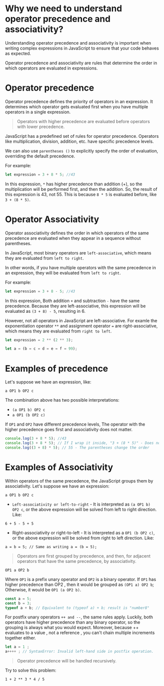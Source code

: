 # Why we need to understand operator precedence and associativity?

Understanding operator precedence and associativity is important when writing complex expressions in JavaScript to ensure that your code behaves as expected.

Operator precedence and associativity are rules that determine the order in which operators are evaluated in expressions.

# Operator precedence

Operator precedence defines the priority of operators in an expression. It determines which operator gets evaluated first when you have multiple operators in a single expression.

> Operators with higher precedence are evaluated before operators with lower precedence.

JavaScript has a predefined set of rules for operator precedence. Operators like multiplication, division, addition, etc. have specific precedence levels.

We can also use `parentheses ()` to explicitly specify the order of evaluation, overriding the default precedence.

For example:

```js
let expression = 3 + 8 * 5; //43
```

In this expression, `*` has higher precedence than addition (+), so the multiplication will be performed first, and then the addition. So, the result of this expression is 43, not 55. This is because `8 * 5` is evaluated before, like `3 + (8 * 5)`.

# Operator Associativity

Operator associativity defines the order in which operators of the same precedence are evaluated when they appear in a sequence without parentheses.

In JavaScript, most binary operators are `left-associative`, which means they are evaluated from `left to right`.

In other words, if you have multiple operators with the same precedence in an expression, they will be evaluated from `left to right`.

For example:

```js
let expression = 3 + 8 - 5; //43
```

In this expression, Both addition `+` and subtraction `-` have the same precedence. Because they are left-associative, this expression will be evaluated as `(3 + 8) - 5`, resulting in 6.

However, not all operators in JavaScript are left-associative. For examle the exponentiation operator `**` and assignment operator `=` are right-associative, which means they are evaluated from `right to left`.

```js
let expression = 2 ** (2 ** 3);

let a = (b = c = d = e = f = 99);
```

# Examples of precedence

Let's suppose we have an expression, like:

```
a OP1 b OP2 c
```

The combination above has two possible interpretations:

- `(a OP1 b) OP2 c`
- `a OP1 (b OP2 c)`

If `OP1` and `OP2` have different precedence levels, The operator with the higher precedence goes first and associativity does not matter.

```js
console.log(3 + 8 * 5); //43
console.log(3 + 8 * 5); // If I wrap it inside, "3 + (8 * 5)" - Does not change anything.
console.log((3 + 8) * 5); // 55 - The parentheses change the order
```

# Examples of Associativity

Within operators of the same precedence, the JavaScript groups them by associativity. Let's suppose we have an expression:

```
a OP1 b OP2 c
```

- `Left-associativity or left-to-right` - It is interpreted as `(a OP1 b) OP2 c`, or the above expression will be solved from left to right direction. Like:

```
6 + 5 - 5 + 5
```

- Right-associativity or right-to-left - It is interpreted as a `OP1 (b OP2 c)`, or the above expression will be solved from right to left direction. Like:

```
a = b = 5; // Same as writing a = (b = 5);
```

> Operators are first grouped by precedence, and then, for adjacent operators that have the same precedence, by associativity.

```
OP1 a OP2 b
```

Where `OP1` is a prefix unary operator and `OP2` is a binary operator. If `OP1` has higher precedence than OP2 , then it would be grouped as `(OP1 a) OP2 b`; Otherwise, it would be `OP1 (a OP2 b)`.

```js
const a = 5;
const b = 3;
typeof a + b; // Equivalent to (typeof a) + b; result is "number8"
```

For postfix unary operators `++ and --`, the same rules apply. Luckily, both operators have higher precedence than any binary operator, so the grouping is always what you would expect. Moreover, because ++ evaluates to a value , not a reference , you can't chain multiple increments together either.

```js
let a = 1 ;
a++++ ; // SyntaxError: Invalid left-hand side in postfix operation.
```

> Operator precedence will be handled recursively.

Try to solve this problem:

```
1 + 2 ** 3 * 4 / 5
```
